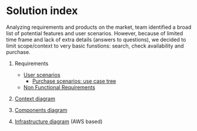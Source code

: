 # Solution index

Analyzing requirements and products on the market, team identified a broad list of potential features and user scenarios. However, because of limited time frame and lack of extra details (answers to questions), we decided to limit scope/context to very basic funstions: search, check availability and purchase.

1. Requirements
    - [User scenarios](user-scenarios.md)
        - [Purchase scenarios: use case tree](purchase-use-case-tree.md)
    - [Non Functional Requirements](nfr.md)

2. [Context diagram](context-diagram.md)

3. [Components diagram](component-diagram.md)

4. [Infrastructure diagram](infrastructure-diagram.md) (AWS based)
